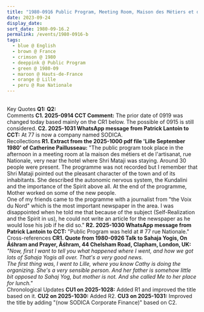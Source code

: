 ```yaml
---
title: "1980-0916 Public Program, Meeting Room, Maison des Métiers et de l'Artisanat (now SODICA Corporate Finance), 77 Rue Nationale, Lille, Hauts-de-France, France"
date: 2023-09-24
display_date: 
sort_date: 1980-09-16.2
permalink: /events/1980-0916-b
tags:
  - blue @ English
  - brown @ France
  - crimson @ 1980
  - deeppink @ Public Program
  - green @ 1980-09
  - maroon @ Hauts-de-France
  - orange @ Lille
  - peru @ Rue Nationale
---
```


<br>

<wave-list>
  <list-title color="DarkSeaGreen" width="55">Key Quotes</list-title>
  <list-item color="BlanchedAlmond" width="280"><b>Q1:</b> <i></i></list-item>
  <list-item color="Lavender" width="280"><b>Q2:</b> <i></i></list-item>
</wave-list>

<br>

<wave-list>
  <list-title color="DarkSeaGreen" width="55">Comments</list-title>
  <list-item color="BlanchedAlmond" width="280"><b>C1. 2025-0914 CCT Comment:</b> The prior date of 0919 was changed today based mainly on the CR1 below. The possible of 0915 is still considered.</list-item>
  <list-item color="Lavender" width="280"><b>C2. 2025-1031 WhatsApp message from Patrick Lantoin to CCT:</b> At 77 is now a company named SODICA.</list-item>
</wave-list>

<br>

<wave-list>
  <list-title color="DarkSeaGreen" width="65"> Recollections</list-title>
  <list-item color="BlanchedAlmond" width="280"><b>R1. Extract from the 2025-1000 pdf file 'Lille September 1980' of Catherine Paillusseau:</b> "The public program took place in the afternoon in a meeting room at la maison des métiers et de l'artisanat, rue Nationale, very near the hotel where Shri Mataji was staying. Around 30 people were present. The programme was not recorded but I remember that Shri Mataji pointed out the pleasant character of the town and of its inhabitants. She described the autonomic nervous system, the Kundalini and the importance of the Spirit above all. At the end of the programme, Mother worked on some of the new people.<br>
One of my friends came to the programme with a journalist from "the Voix du Nord" which is the most important newspaper in the area. I was disappointed when he told me that because of the subject (Self-Realization and the Spirit in us), he could not write an article for the newspaper as he would lose his job if he did so."</list-item>
  <list-item color="Lavender"  width="280"><b>R2. 2025-1030 WhatsApp message from Patrick Lantoin to CCT:</b> "Public Program was held at # 77 rue Nationale."</list-item>  
</wave-list>

<br>

<wave-list>
  <list-title color="DarkSeaGreen" width="80">Cross-references</list-title>
  <list-item color="BlanchedAlmond" width="280"><b>CR1. Quote from 1980-0926 Talk to Sahaja Yogis, On Āśhram and Prayer, Āśhram, 44 Chelsham Road, Clapham, London, UK:</b> <i>"Now, first I want to tell you what happened where I went, and how we got lots of Sahaja Yogis all over. That's a very good news.<br>
The first thing was, I went to Lille, where you know Cathy is doing the organizing. She's a very sensible person. And her father is somehow little bit opposed to Sahaj Yog, but mother is not. And she called Me to her place for lunch."</i></list-item>
</wave-list>

<br>

<wave-list>
  <list-title color="DarkSeaGreen" width="110">Chronological Updates</list-title>
  <list-item color="BlanchedAlmond" width="280"><b>CU1 on 2025-1028:</b> Added R1 and improved the title based on it.</list-item>
  <list-item color="Lavender" width="280"><b>CU2 on 2025-1030:</b> Added R2.</list-item> 
   <list-item color="BlanchedAlmond" width="280"><b>CU3 on 2025-1031:</b> Improved the title by adding "(now SODICA Corporate Finance)" based on C2.</list-item>  
</wave-list>